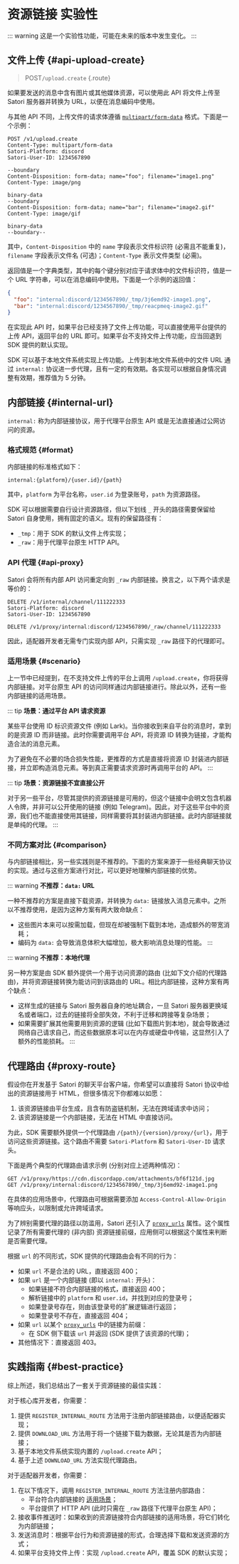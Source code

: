 # 资源链接 <badge type="warning">实验性</badge>

::: warning
这是一个实验性功能，可能在未来的版本中发生变化。
:::

## 文件上传 {#api-upload-create}

> <badge>POST</badge>`/upload.create` {.route}

如果要发送的消息中含有图片或其他媒体资源，可以使用此 API 将文件上传至 Satori 服务器并转换为 URL，以便在消息编码中使用。

与其他 API 不同，上传文件的请求体遵循 [`multipart/form-data`](https://datatracker.ietf.org/doc/html/rfc7578#section-4) 格式。下面是一个示例：

```text
POST /v1/upload.create
Content-Type: multipart/form-data
Satori-Platform: discord
Satori-User-ID: 1234567890

--boundary
Content-Disposition: form-data; name="foo"; filename="image1.png"
Content-Type: image/png

binary-data
--boundary
Content-Disposition: form-data; name="bar"; filename="image2.gif"
Content-Type: image/gif

binary-data
--boundary--
```

其中，`Content-Disposition` 中的 `name` 字段表示文件标识符 (必需且不能重复)，`filename` 字段表示文件名 (可选)；`Content-Type` 表示文件类型 (必需)。

返回值是一个字典类型，其中的每个键分别对应于请求体中的文件标识符，值是一个 URL 字符串，可以在消息编码中使用。下面是一个示例的返回值：

```json
{
  "foo": "internal:discord/1234567890/_tmp/3j6emd92-image1.png",
  "bar": "internal:discord/1234567890/_tmp/reacpmeq-image2.gif"
}
```

在实现此 API 时，如果平台已经支持了文件上传功能，可以直接使用平台提供的上传 API，返回平台的 URL 即可。如果平台不支持文件上传功能，应当回退到 SDK 提供的默认实现。

SDK 可以基于本地文件系统实现上传功能。上传到本地文件系统中的文件 URL 通过 `internal:` 协议进一步代理，且有一定的有效期。各实现可以根据自身情况调整有效期，推荐值为 5 分钟。

## 内部链接 {#internal-url}

`internal:` 称为内部链接协议，用于代理平台原生 API 或是无法直接通过公网访问的资源。

### 格式规范 {#format}

内部链接的标准格式如下：

```text
internal:{platform}/{user.id}/{path}
```

其中，`platform` 为平台名称，`user.id` 为登录账号，`path` 为资源路径。

SDK 可以根据需要自行设计资源路径，但以下划线 `_` 开头的路径需要保留给 Satori 自身使用，拥有固定的语义。现有的保留路径有：

- `_tmp`：用于 SDK 的默认文件上传实现；
- `_raw`：用于代理平台原生 HTTP API。

### API 代理 {#api-proxy}

Satori 会将所有内部 API 访问重定向到 `_raw` 内部链接。换言之，以下两个请求是等价的：

```text
DELETE /v1/internal/channel/111222333
Satori-Platform: discord
Satori-User-ID: 1234567890
```

```text
DELETE /v1/proxy/internal:discord/1234567890/_raw/channel/111222333
```

因此，适配器开发者无需专门实现内部 API，只需实现 `_raw` 路径下的代理即可。

### 适用场景 {#scenario}

上一节中已经提到，在不支持文件上传的平台上调用 `/upload.create`，你将获得内部链接。对平台原生 API 的访问同样通过内部链接进行。除此以外，还有一些内部链接的适用场景。

::: tip
**场景：通过平台 API 请求资源**

某些平台使用 ID 标识资源文件 (例如 Lark)。当你接收到来自平台的消息时，拿到的是资源 ID 而非链接。此时你需要调用平台 API，将资源 ID 转换为链接，才能构造合法的消息元素。

为了避免在不必要的场合损失性能，更推荐的方式是直接将资源 ID 封装进内部链接，并立即构造消息元素。等到真正需要请求资源时再调用平台的 API。
:::

::: tip
**场景：资源链接不宜直接公开**

对于另一些平台，尽管其提供的资源链接是可用的，但这个链接中会明文包含机器人令牌，并非可以公开使用的链接 (例如 Telegram)。因此，对于这些平台中的资源，我们也不能直接使用其链接，同样需要将其封装进内部链接。此时内部链接就是单纯的代理。
:::

### 不同方案对比 {#comparison}

与内部链接相比，另一些实践则是不推荐的。下面的方案来源于一些经典聊天协议的实现。通过与这些方案进行对比，可以更好地理解内部链接的优势。

::: warning
**不推荐：`data:` URL**

一种不推荐的方案是直接下载资源，并转换为 `data:` 链接放入消息元素中。之所以不推荐使用，是因为这种方案有两大致命缺点：

- 这些图片本来可以按需加载，但现在却被强制下载到本地，造成额外的带宽消耗；
- 编码为 `data:` 会导致消息体积大幅增加，极大影响消息处理的性能。
:::

::: warning
**不推荐：本地代理**

另一种方案是由 SDK 额外提供一个用于访问资源的路由 (比如下文介绍的代理路由)，并将资源链接转换为能访问到该路由的 URL。相比内部链接，这种方案有两个缺点：

- 这样生成的链接与 Satori 服务器自身的地址耦合，一旦 Satori 服务器更换域名或者端口，过去的链接将全部失效，不利于迁移和跨接等复杂场景；
- 如果需要扩展其他需要用到资源的逻辑 (比如下载图片到本地)，就会导致通过网络自己请求自己，而这些数据原本可以在内存或硬盘中传输，这显然引入了额外的性能损耗。
:::

## 代理路由 {#proxy-route}

假设你在开发基于 Satori 的聊天平台客户端，你希望可以直接将 Satori 协议中给出的资源链接用于 HTML，但很多情况下你都难以如愿：

1. 该资源链接由平台生成，且含有防盗链机制，无法在跨域请求中访问；
2. 该资源链接是一个内部链接，无法在 HTML 中直接访问。

为此，SDK 需要额外提供一个代理路由 `/{path}/{version}/proxy/{url}`，用于访问这些资源链接。这个路由不需要 `Satori-Platform` 和 `Satori-User-ID` 请求头。

下面是两个典型的代理路由请求示例 (分别对应上述两种情况)：

```text
GET /v1/proxy/https://cdn.discordapp.com/attachments/bf6f121d.jpg
GET /v1/proxy/internal:discord/1234567890/_tmp/3j6emd92-image1.png
```

在具体的应用场景中，代理路由可根据需要添加 `Access-Control-Allow-Origin` 等响应头，以限制或允许跨域请求。

为了辨别需要代理的路径以防滥用，Satori 还引入了 [`proxy_urls`](../protocol/events.md) 属性。这个属性记录了所有需要代理的 (非内部) 资源链接前缀，应用侧可以根据这个属性来判断是否需要代理。

根据 `url` 的不同形式，SDK 提供的代理路由会有不同的行为：

- 如果 `url` 不是合法的 URL，直接返回 400；
- 如果 `url` 是一个内部链接 (即以 `internal:` 开头)：
  - 如果链接不符合内部链接的格式，直接返回 400；
  - 解析链接中的 `platform` 和 `user.id`，并找到对应的登录号；
  - 如果登录号存在，则由该登录号的扩展逻辑进行返回；
  - 如果登录号不存在，直接返回 404；
- 如果 `url` 以某个 [`proxy_urls`](../protocol/events.md) 中的链接为前缀：
  - 在 SDK 侧下载该 `url` 并返回 (SDK 提供了该资源的代理)；
- 其他情况下：直接返回 403。

## 实践指南 {#best-practice}

综上所述，我们总结出了一套关于资源链接的最佳实践：

对于核心库开发者，你需要：

1. 提供 `REGISTER_INTERNAL_ROUTE` 方法用于注册内部链接路由，以便适配器实现；
2. 提供 `DOWNLOAD_URL` 方法用于将一个链接下载为数据，无论其是否为内部链接；
3. 基于本地文件系统实现内置的 `/upload.create` API；
4. 基于上述 `DOWNLOAD_URL` 方法实现代理路由。

对于适配器开发者，你需要：

1. 在以下情况下，调用 `REGISTER_INTERNAL_ROUTE` 方法注册内部路由：
   - 平台符合内部链接的 [适用场景](#scenario)；
   - 平台提供了 HTTP API (此时只需在 `_raw` 路径下代理平台原生 API)；
2. 接收事件推送时：如果收到的资源链接符合内部链接的适用场景，将它们转化为内部链接；
3. 发送消息时：根据平台行为和资源链接的形式，合理选择下载和发送资源的方式；
4. 如果平台支持文件上传：实现 `/upload.create` API，覆盖 SDK 的默认实现；
